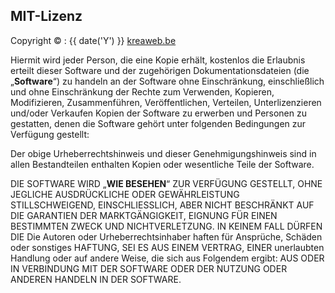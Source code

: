 ## MIT-Lizenz

Copyright &copy; : {{ date('Y') }} <a href="https://www.kreaweb.be" target="_blank">kreaweb.be</a>

Hiermit wird jeder Person, die eine Kopie erhält, kostenlos die Erlaubnis erteilt
dieser Software und der zugehörigen Dokumentationsdateien (die „<b>Software</b>“) zu handeln
an der Software ohne Einschränkung, einschließlich und ohne Einschränkung der Rechte
zum Verwenden, Kopieren, Modifizieren, Zusammenführen, Veröffentlichen, Verteilen, Unterlizenzieren und/oder Verkaufen
Kopien der Software zu erwerben und Personen zu gestatten, denen die Software gehört
unter folgenden Bedingungen zur Verfügung gestellt:

Der obige Urheberrechtshinweis und dieser Genehmigungshinweis sind in allen Bestandteilen enthalten
Kopien oder wesentliche Teile der Software.

DIE SOFTWARE WIRD „<b>WIE BESEHEN</b>“ ZUR VERFÜGUNG GESTELLT, OHNE JEGLICHE AUSDRÜCKLICHE ODER GEWÄHRLEISTUNG
STILLSCHWEIGEND, EINSCHLIESSLICH, ABER NICHT BESCHRÄNKT AUF DIE GARANTIEN DER MARKTGÄNGIGKEIT,
EIGNUNG FÜR EINEN BESTIMMTEN ZWECK UND NICHTVERLETZUNG. IN KEINEM FALL DÜRFEN DIE
Die Autoren oder Urheberrechtsinhaber haften für Ansprüche, Schäden oder sonstiges
HAFTUNG, SEI ES AUS EINEM VERTRAG, EINER unerlaubten Handlung oder auf andere Weise, die sich aus Folgendem ergibt:
AUS ODER IN VERBINDUNG MIT DER SOFTWARE ODER DER NUTZUNG ODER ANDEREN HANDELN IN DER
SOFTWARE.
